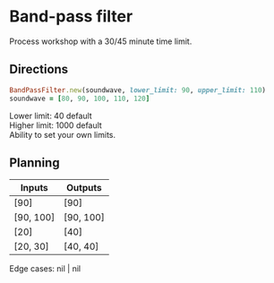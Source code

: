 # Band-pass filter

Process workshop with a 30/45 minute time limit.

## Directions

```ruby
BandPassFilter.new(soundwave, lower_limit: 90, upper_limit: 110)   
soundwave = [80, 90, 100, 110, 120]   
```  

Lower limit: 40 default   
Higher limit: 1000 default   
Ability to set your own limits. 

## Planning

| Inputs | Outputs |
| ------ | ------- |
| [90]   | [90] |
| [90, 100] | [90, 100] |
| [20] | [40] |
| [20, 30] | [40, 40] |

Edge cases:
nil | nil

